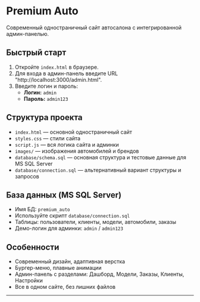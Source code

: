 # Premium Auto

Современный одностраничный сайт автосалона с интегрированной админ-панелью.

## Быстрый старт

1. Откройте `index.html` в браузере.
2. Для входа в админ-панель введите URL "http://localhost:3000/admin.html".
3. Введите логин и пароль:
   - **Логин:** `admin`
   - **Пароль:** `admin123`

## Структура проекта

- `index.html` — основной одностраничный сайт
- `styles.css` — стили сайта
- `script.js` — вся логика сайта и админки
- `images/` — изображения автомобилей и брендов
- `database/schema.sql` — основная структура и тестовые данные для MS SQL Server
- `database/connection.sql` — альтернативный вариант структуры и запросов

## База данных (MS SQL Server)

- Имя БД: `premium_auto`
- Используйте скрипт `database/connection.sql`
- Таблицы: пользователи, клиенты, модели, автомобили, заказы
- Демо-логин для админки: `admin` / `admin123`

## Особенности

- Современный дизайн, адаптивная верстка
- Бургер-меню, плавные анимации
- Админ-панель с разделами: Дашборд, Модели, Заказы, Клиенты, Настройки
- Все в одном сайте, без лишних файлов

---
